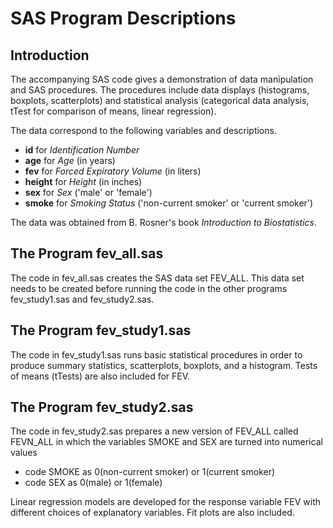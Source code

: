 
SAS Program Descriptions
======================== 

## Introduction  

The accompanying SAS code gives a demonstration of data manipulation and SAS procedures. The procedures include data displays (histograms, boxplots, scatterplots) and statistical analysis (categorical data analysis, tTest for comparison of means, linear regression).   

The data correspond to the following variables and descriptions.  

* **id** for *Identification Number*  
*  **age** for *Age* (in years)  
*  **fev** for *Forced Expiratory Volume* (in liters)  
*  **height** for *Height* (in inches)  
*  **sex** for *Sex* ('male' or 'female')  
*  **smoke** for *Smoking Status* ('non-current smoker' or 'current smoker')  

The data was obtained from B. Rosner's book *Introduction to Biostatistics*.

## The Program fev\_all.sas  

The code in fev_all.sas creates the SAS data set FEV\_ALL. This data set needs to be created before running the code in the other programs fev\_study1.sas and fev\_study2.sas. 

## The Program fev\_study1.sas  

The code in fev\_study1.sas runs basic statistical procedures in order to produce summary statistics, scatterplots, boxplots, and a histogram. Tests of means (tTests) are also included for FEV.   

## The Program fev\_study2.sas  

The code in fev\_study2.sas prepares a new version of FEV\_ALL called FEVN\_ALL in which the variables SMOKE and SEX are turned into numerical values  

* code SMOKE as 0(non-current smoker) or 1(current smoker)  
* code SEX as 0(male) or 1(female)  

Linear regression models are developed for the response variable FEV with different choices of explanatory variables. Fit plots are also included. 